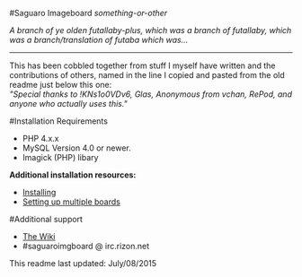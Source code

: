#Saguaro Imageboard
*something-or-other*    

*A branch of ye olden futallaby-plus, which was a branch of futallaby, which was a branch/translation of futaba which was...*

----

This has been cobbled together from stuff I myself have written and the contributions of others, named in the line I copied and pasted from the old readme just below this one:		
*"Special thanks to !KNs1o0VDv6, Glas, Anonymous from vchan, RePod, and anyone who actually uses this."*

#Installation Requirements
* PHP 4.x.x 
* MySQL Version 4.0 or newer.
* Imagick (PHP) libary

**Additional installation resources:**
- [Installing](//github.com/spootTheLousy/saguaro/wiki/Installing)
- [Setting up multiple boards](//github.com/spootTheLousy/saguaro/wiki/Adding-multiple-boards)

#Additional support
- [The Wiki](//github.com/spootTheLousy/saguaro/wiki)
- #saguaroimgboard @ irc.rizon.net

This readme last updated: July/08/2015

